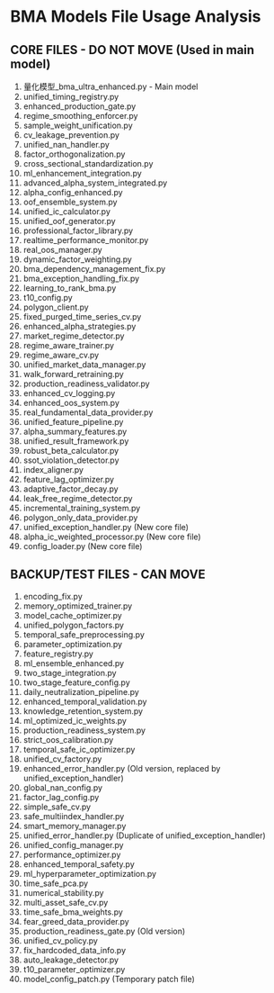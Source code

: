 # BMA Models File Usage Analysis

## CORE FILES - DO NOT MOVE (Used in main model)
1. 量化模型_bma_ultra_enhanced.py - Main model
2. unified_timing_registry.py
3. enhanced_production_gate.py
4. regime_smoothing_enforcer.py
5. sample_weight_unification.py
6. cv_leakage_prevention.py
7. unified_nan_handler.py
8. factor_orthogonalization.py
9. cross_sectional_standardization.py
10. ml_enhancement_integration.py
11. advanced_alpha_system_integrated.py
12. alpha_config_enhanced.py
13. oof_ensemble_system.py
14. unified_ic_calculator.py
15. unified_oof_generator.py
16. professional_factor_library.py
17. realtime_performance_monitor.py
18. real_oos_manager.py
19. dynamic_factor_weighting.py
20. bma_dependency_management_fix.py
21. bma_exception_handling_fix.py
22. learning_to_rank_bma.py
23. t10_config.py
24. polygon_client.py
25. fixed_purged_time_series_cv.py
26. enhanced_alpha_strategies.py
27. market_regime_detector.py
28. regime_aware_trainer.py
29. regime_aware_cv.py
30. unified_market_data_manager.py
31. walk_forward_retraining.py
32. production_readiness_validator.py
33. enhanced_cv_logging.py
34. enhanced_oos_system.py
35. real_fundamental_data_provider.py
36. unified_feature_pipeline.py
37. alpha_summary_features.py
38. unified_result_framework.py
39. robust_beta_calculator.py
40. ssot_violation_detector.py
41. index_aligner.py
42. feature_lag_optimizer.py
43. adaptive_factor_decay.py
44. leak_free_regime_detector.py
45. incremental_training_system.py
46. polygon_only_data_provider.py
47. unified_exception_handler.py (New core file)
48. alpha_ic_weighted_processor.py (New core file)
49. config_loader.py (New core file)

## BACKUP/TEST FILES - CAN MOVE
1. encoding_fix.py
2. memory_optimized_trainer.py
3. model_cache_optimizer.py
4. unified_polygon_factors.py
5. temporal_safe_preprocessing.py
6. parameter_optimization.py
7. feature_registry.py
8. ml_ensemble_enhanced.py
9. two_stage_integration.py
10. two_stage_feature_config.py
11. daily_neutralization_pipeline.py
12. enhanced_temporal_validation.py
13. knowledge_retention_system.py
14. ml_optimized_ic_weights.py
15. production_readiness_system.py
16. strict_oos_calibration.py
17. temporal_safe_ic_optimizer.py
18. unified_cv_factory.py
19. enhanced_error_handler.py (Old version, replaced by unified_exception_handler)
20. global_nan_config.py
21. factor_lag_config.py
22. simple_safe_cv.py
23. safe_multiindex_handler.py
24. smart_memory_manager.py
25. unified_error_handler.py (Duplicate of unified_exception_handler)
26. unified_config_manager.py
27. performance_optimizer.py
28. enhanced_temporal_safety.py
29. ml_hyperparameter_optimization.py
30. time_safe_pca.py
31. numerical_stability.py
32. multi_asset_safe_cv.py
33. time_safe_bma_weights.py
34. fear_greed_data_provider.py
35. production_readiness_gate.py (Old version)
36. unified_cv_policy.py
37. fix_hardcoded_data_info.py
38. auto_leakage_detector.py
39. t10_parameter_optimizer.py
40. model_config_patch.py (Temporary patch file)